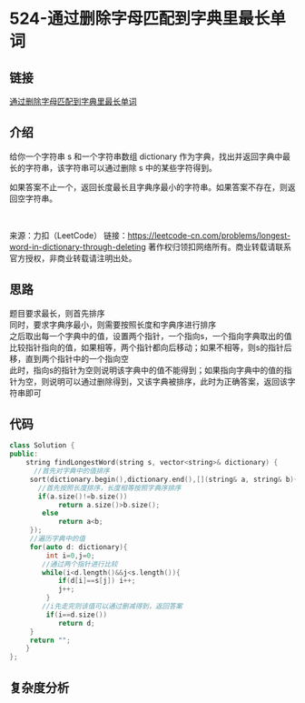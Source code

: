 # 524-通过删除字母匹配到字典里最长单词
## 链接
[通过删除字母匹配到字典里最长单词](https://leetcode-cn.com/problems/longest-word-in-dictionary-through-deleting/)
## 介绍
给你一个字符串 s 和一个字符串数组 dictionary 作为字典，找出并返回字典中最长的字符串，该字符串可以通过删除 s 中的某些字符得到。

如果答案不止一个，返回长度最长且字典序最小的字符串。如果答案不存在，则返回空字符串。

 

来源：力扣（LeetCode）
链接：https://leetcode-cn.com/problems/longest-word-in-dictionary-through-deleting
著作权归领扣网络所有。商业转载请联系官方授权，非商业转载请注明出处。
## 思路
题目要求最长，则首先排序  
同时，要求字典序最小，则需要按照长度和字典序进行排序  
之后取出每一个字典中的值，设置两个指针，一个指向s，一个指向字典取出的值  
比较指针指向的值，如果相等，两个指针都向后移动；如果不相等，则s的指针后移，直到两个指针中的一个指向空  
此时，指向s的指针为空则说明该字典中的值不能得到；如果指向字典中的值的指针为空，则说明可以通过删除得到，又该字典被排序，此时为正确答案，返回该字符串即可  
## 代码
```c++
class Solution {
public:
    string findLongestWord(string s, vector<string>& dictionary) {
      //首先对字典中的值排序
     sort(dictionary.begin(),dictionary.end(),[](string& a, string& b){
       //首先按照长度排序，长度相等按照字典序排序 
       if(a.size()!=b.size())
            return a.size()>b.size();
        else
            return a<b;
     });
     //遍历字典中的值
     for(auto d: dictionary){
         int i=0,j=0;
        //通过两个指针进行比较 
        while(i<d.length()&&j<s.length()){
            if(d[i]==s[j]) i++;
            j++;
         }
        //i先走完则该值可以通过删减得到，返回答案
         if(i==d.size())
            return d;
     }
     return "";
    }
};
```
## 复杂度分析
